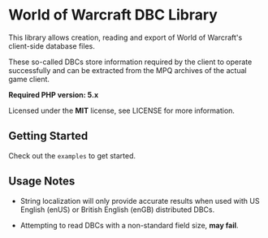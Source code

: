 # World of Warcraft DBC Library

This library allows creation, reading and export of World of Warcraft's client-side database files.

These so-called DBCs store information required by the client to operate successfully and can be extracted from the MPQ archives of the actual game client.

**Required PHP version: 5.x**

Licensed under the **MIT** license, see LICENSE for more information.


## Getting Started

Check out the `examples` to get started.


## Usage Notes

* String localization will only provide accurate results when used with US English (enUS) or British English (enGB) distributed DBCs.

* Attempting to read DBCs with a non-standard field size, **may fail**.
